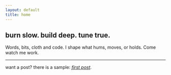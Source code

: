 ```yaml
---
layout: default
title: home
---
```


## burn slow. build deep. tune true.

Words, bits, cloth and code.
I shape what hums, moves, or holds.
Come watch me work.

---

want a post? there is a sample: [_first post_](/blog/first-post/).
